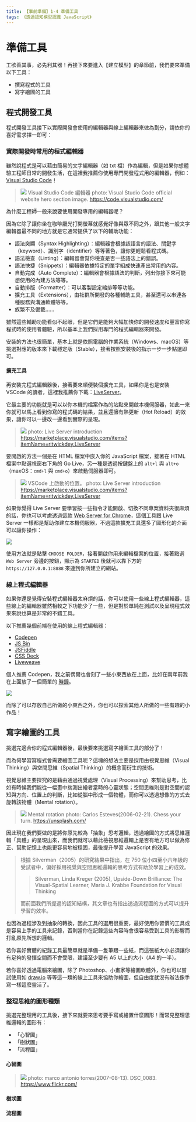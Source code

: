 ```yaml
---
title: 【事前準備】1-4 準備工具
tags: 《透過認知模型認識 JavaScript》
---
```


# 準備工具

工欲善其事，必先利其器！再接下來要進入【建立模型】的章節前，我們要來準備以下工具：

- 撰寫程式的工具
- 寫字繪圖的工具

## 程式開發工具
程式開發工具接下以實際開發會使用的編輯器與線上編輯器來做為劃分，請依你的喜好需求擇一即可：

### 實際開發時常用的程式編輯器

雖然說程式是可以藉由簡易的文字編輯器（如 txt 檔）作為編輯，但是如果你想體驗工程師日常的開發生活，在這裡我推薦你使用專門開發程式用的編輯器，例如： [Visual Studio Code](https://code.visualstudio.com/)！

>![](https://i.imgur.com/MG3iIrr.png)
> Visual Studio Code 編輯器
> photo: Visual Studio Code official website hero section image. https://code.visualstudio.com/


為什麼工程師一般來說要使用開發專用的編輯器呢？

因為它除了讓你坐在咖啡廳光打開螢幕就感覺好像與眾不同之外，跟其他一般文字編輯器最不同的地方就是它通常提供了以下的輔助功能：

- 語法突顯（Syntax Highlighting）：編輯器會根據該語言的語法、關鍵字（keyword）、識別字（identifier）等等著色，讓你更輕鬆看程式碼。
- 語法檢查（Linting）：編輯器會幫你檢查是否一些語法上的錯誤。
- 語法快捷（Snippets）：編輯器依據特定的單字組成快速產出常用的內容。
- 自動完成（Auto Complete）：編輯器會根據語法的判斷，列出你接下來可能想使用的內建方法等等。
- 自動排版（Formatter）：可以客製設定縮排等等功能。
- 擴充工具（Extensions），由社群所開發的各種輔助工具，甚至還可以串連各種服務與溝通軟體等等。
- 族繁不及備載……

雖然這些輔助功能看似不起眼，但是它們是能夠大幅加快你的開發速度和豐富你寫程式時的使用者體驗，所以基本上我們採用專門的程式編輯器來開發。

安裝的方法也很簡單，基本上就是依照電腦的作業系統（Windows、macOS）等挑選對應的版本來下載穩定版（Stable），接著按照安裝後的指示一步一步點選即可。

#### 擴充工具

再安裝完程式編輯器後，接著要來順便裝個擴充工具，如果你是也是安裝 VSCode 的讀者，這裡我推薦你下載：[LiveServer](https://marketplace.visualstudio.com/items?itemName=ritwickdey.LiveServer)。

它最主要的功能就是可以以你本機的檔案作為的站點來開啟本機伺服器，如此一來你就可以馬上看到你寫的程式碼的結果，並且還擁有熱更新（Hot Reload）的效果，讓你可以一邊改一邊看到實際的呈現。

> ![](https://i.imgur.com/ccYUFGr.gif)
> photo: Live Server introduction https://marketplace.visualstudio.com/items?itemName=ritwickdey.LiveServer

要開啟的方法一個是在 HTML 檔案中嵌入你的 JavaScript 檔案，接著在 HTML 檔案中點選視窗右下角的 Go Live，另一種是透過按鍵盤上的 `alt+l` 與 `alt+o` （maxOS：`cmd+l` 與 `cmd+o`）來啟動伺服器即可。

> ![](https://i.imgur.com/TgKkwOH.jpg)
VSCode 上啟動的位置。
> photo: Live Server introduction https://marketplace.visualstudio.com/items?itemName=ritwickdey.LiveServer

如果你覺得 Live Server 要學習按一些指令才能開啟、切換不同專案資料夾很麻煩的話，你也可以考慮透過這款 [Web Server for Chrome](https://chrome.google.com/webstore/detail/web-server-for-chrome/ofhbbkphhbklhfoeikjpcbhemlocgigb)，這個工具跟 Live Server 一樣都是幫助你建立本機伺服器，不過這款擴充工具還多了圖形化的介面可以讓你操作：

![](https://i.imgur.com/gYkUQLc.png)

使用方法就是點擊 `CHOOSE FOLDER`，接著開啟你用來編輯檔案的位置，接著點選 `Web Server` 旁邊的按鈕，顯示為 `STARTED` 後就可以靠下方的 `https://127.0.0.1:8888` 來連到你所建立的網站。

### 線上程式編輯器

如果你還是覺得安裝程式編輯器太麻煩的話，你可以使用一些線上程式編輯器，這些線上的編輯器雖然相較之下功能少了一些，但是對於單純在測試以及呈現程式效果來說也算是非常的不錯工具。

以下推薦幾個前端在使用的線上程式編輯器：
- [Codepen](https://codepen.io/)
- [JS Bin](https://jsbin.com/?html,css,js,console,output)
- [JSFiddle](https://jsfiddle.net/)
- [CSS Deck](https://cssdeck.com/)
- [Liveweave](https://liveweave.com/)

 個人推薦 Codepen，我之前偶爾也會刻了一些小東西放在上面，比如在兩年前我在上面放了一個簡單的 [時鐘](https://codepen.io/ShawnLin0201/pen/gqJarj)。

![](https://i.imgur.com/yK1Me7X.gif)

而除了可以存放自己所做的小東西之外，你也可以探索其他人所做的一些有趣的小作品！

## 寫字繪圖的工具

挑選完適合你的程式編輯器後，最後要來挑選寫字繪圖工具的部分了！

而為何學習寫程式會需要繪圖工具呢？這塊的想法主要是採用由視覺思維（Visual Thinking）與空間思維（Spatial Thinking）的概念而衍生的技術。

視覺思維主要探究的是藉由通過視覺處理（Visual Processing）來幫助思考，比如有時候我們能從一幅畫中揣測出繪者當時的心靈狀態；空間思維則是對空間的認知與方向、位置上的判斷，比如從腦中形成一個物體，而你可以透過想像的方式去旋轉該物體（Mental rotation）。

> ![](https://i.imgur.com/Gqpdbft.png)
> Mental rotation
> photo: Carlos Esteves(2006-02-21). Chess your turn.  https://unsplash.com/




因此現在我們要做的是將你原先較為「抽象」思考邏輯，透過繪圖的方式將思維邏輯「具體」的呈現出來，而我們就可以藉此檢視思維邏輯上是否有地方可以做為修正、幫助記憶上也能更容易地被穩固，最後提升學習 JavaScript 的效果。

> 根據 Silverman（2005）的研究結果中指出，在 750 位小四至小六年級的受試者中，偏好採用視覺與空間思維邏輯的思考方式有助於學習上的成效。
> > Silverman, Linda Kreger (2005), Upside-Down Brilliance: The Visual-Spatial Learner, Maria J. Krabbe Foundation for Visual Thinking
>
> 而前面我們所提過的認知結構，其文章也有指出透過流程圖的方式可以提升學習的效率。

也因為過程涉及到抽象的轉換，因此工具的選用很重要，最好使用你習慣的工具或是容易上手的工具來記錄，否則當你在記錄這些內容時會很容易受到工具的影響而打亂原先所想的邏輯。

<!-- > ![](https://i.imgur.com/51TXHMl.jpg)
> Med Badr Chemmaoui(2018-04-15). UI Wireframe Saturday. https://unsplash.com/ -->


若你喜好實體的紀錄工具最簡單就是準備一隻筆跟一些紙，而這張紙大小必須讓你有足夠的發揮空間而不會受限，建議至少要有 A5 以上的大小（A4 的一半）。

若你喜好透過電腦來繪圖，除了 Photoshop、小畫家等繪圖軟體外，你也可以嘗試使用如 [draw.io](https://app.diagrams.net/) 等等這一類的線上工具來協助你繪圖，但自由度就沒有辦法像手寫一樣這麼靈活了。

### 整理思維的圖形種類

挑選完整理用的工具後，接下來就要來思考要手寫或繪置什麼圖形！而常見整理思維邏輯的圖形有：
- 「心智圖」
- 「樹狀圖」
- 「流程圖」

#### 心智圖

> ![](https://i.imgur.com/rW04Yhy.jpg)
> photo: marco antonio torres(2007-08-13). DSC_0083.  https://www.flickr.com/

#### 樹狀圖
#### 流程圖
